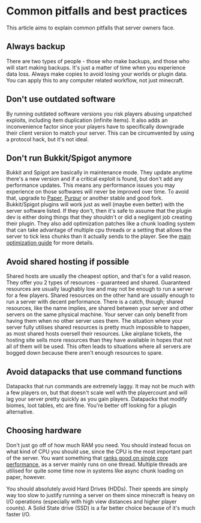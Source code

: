 # Common pitfalls and best practices

This article aims to explain common pitfalls that server owners face.

## Always backup
There are two types of people - those who make backups, and those who will start making backups. It's just a matter of time when you experience data loss. Always make copies to avoid losing your worlds or plugin data. You can apply this to any computer related workflow, not just minecraft.

## Don't use outdated software
By running outdated software versions you risk players abusing unpatched exploits, including item duplication (infinite items). It also adds an inconvenience factor since your players have to specifically downgrade their client version to match your server. This can be circumvented by using a protocol hack, but it's not ideal.

## Don't run Bukkit/Spigot anymore
Bukkit and Spigot are basically in maintenance mode. They update anytime there's a new version and if a critical exploit is found, but don't add any performance updates. This means any performance issues you may experience on those softwares will never be improved over time. To avoid that, upgrade to [Paper](https://papermc.io/downloads), [Purpur](https://purpur.pl3x.net/downloads) or another stable and good fork. Bukkit/Spigot plugins will work just as well (maybe even better) with the server software listed. If they don't, then it's safe to assume that the plugin dev is either doing things that they shouldn't or did a negligent job creating their plugin. They also add optimization patches like a chunk loading system that can take advantage of multiple cpu threads or a setting that allows the server to tick less chunks than it actually sends to the player. See the [main optimization guide](https://github.com/YouHaveTrouble/minecraft-optimization) for more details.

## Avoid shared hosting if possible
Shared hosts are usually the cheapest option, and that's for a valid reason. They offer you 2 types of resources - guaranteed and shared. Guaranteed resources are usually laughably low and may not be enough to run a server for a few players. Shared resources on the other hand are usually enough to run a server with decent performance. There is a catch, though; shared resources, like the name implies, are shared between your server and other servers on the same physical machine. Your server can only benefit from having them when no other server uses them. The situation where your server fully utilises shared resources is pretty much impossible to happen, as most shared hosts oversell their resources. Like airplane tickets, the hosting site sells more resources than they have available in hopes that not all of them will be used. This often leads to situations where all servers are bogged down because there aren't enough resources to spare.

## Avoid datapacks that use command functions
Datapacks that run commands are extremely laggy. It may not be much with a few players on, but that doesn't scale well with the playercount and will lag your server pretty quickly as you gain players. Datapacks that modify biomes, loot tables, etc are fine. You're better off looking for a plugin alternative.

## Choosing hardware
Don't just go off of how much RAM you need. You should instead focus on what kind of CPU you should use, since the CPU is the most important part of the server. You want something that [ranks good on single core performance](https://www.cpubenchmark.net/singleThread.html), as a server mainly runs on one thread. Multiple threads are utilised for quite some time now in systems like async chunk loading on paper, however.

You should absolutely avoid Hard Drives (HDDs). Their speeds are simply way too slow to justify running a server on them since minecraft is heavy on I/O operations (especially with high view distances and higher player counts). A Solid State drive (SSD) is a far better choice because of it's much faster I/O.
